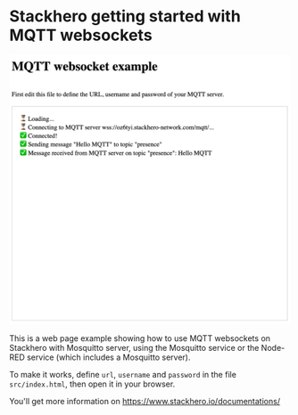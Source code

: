 # Stackhero getting started with MQTT websockets

![Screenshot](screenshot.png)


This is a web page example showing how to use MQTT websockets on Stackhero with Mosquitto server, using the Mosquitto service or the Node-RED service (which includes a Mosquitto server).

To make it works, define `url`, `username` and `password` in the file `src/index.html`, then open it in your browser.

You'll get more information on https://www.stackhero.io/documentations/
